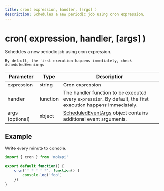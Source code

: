 ```yaml
---
title: cron( expression, handler, [args] )
description: Schedules a new periodic job using cron expression.
---
```

# cron( expression, handler, [args] )

Schedules a new periodic job using cron expression. 

``` box=info
By default, the first execution happens immediately, check ScheduledEventArgs
```

| Parameter       | Type     | Description                                                                                                         |
|-----------------|----------|---------------------------------------------------------------------------------------------------------------------|
| expression      | string   | Cron expression                                                                                                     |
| handler         | function | The handler function to be executed every `expression`. By default, the first execution happens immediately.        |
| args (optional) | object   | [ScheduledEventArgs](/docs/javascript-api/mokapi/scheduledeventargs.md) object contains additional event arguments. | 

## Example

Write every minute to console.

```javascript
import { cron } from 'mokapi'

export default function() {
    cron('* * * * *', function() {
        console.log('foo')
    })
}
```
